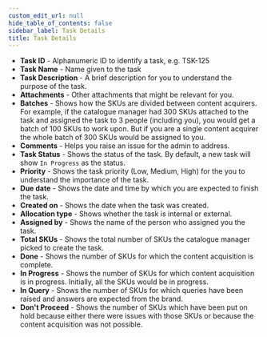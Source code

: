 ```yaml
---
custom_edit_url: null
hide_table_of_contents: false
sidebar_label: Task Details
title: Task Details
---
```


* **Task ID** - Alphanumeric ID to identify a task, e.g. TSK-125
* **Task Name** - Name given to the task
* **Task Description** - A brief description for you to understand the purpose of the task.
* **Attachments** - Other attachments that might be relevant for you.
* **Batches** - Shows how the SKUs are divided between content acquirers. For example, if the catalogue manager had 300 SKUs attached to the task and assigned the task to 3 people (including you), you would get a batch of 100 SKUs to work upon. But if you are a single content acquirer the whole batch of 300 SKUs would be assigned to you.
* **Comments** - Helps you raise an issue for the admin to address.
* **Task Status** - Shows the status of the task. By default, a new task will show `In Progress` as the status.
* **Priority** - Shows the task priority (Low, Medium, High) for the you to understand the importance of the task.
* **Due date** - Shows the date and time by which you are expected to finish the task.
* **Created on** - Shows the date when the task was created.
* **Allocation type** - Shows whether the task is internal or external.
* **Assigned by** - Shows the name of the person who assigned you the task.
* **Total SKUs** - Shows the total number of SKUs the catalogue manager picked to create the task.
* **Done** - Shows the number of SKUs for which the content acquisition is complete.
* **In Progress** - Shows the number of SKUs for which content acquisition is in progress. Initially, all the SKUs would be in progress.
* **In Query** - Shows the number of SKUs for which queries have been raised and answers are expected from the brand. 
* **Don't Proceed** - Shows the number of SKUs which have been put on hold because either there were issues with those SKUs or because the content acquisition was not possible.